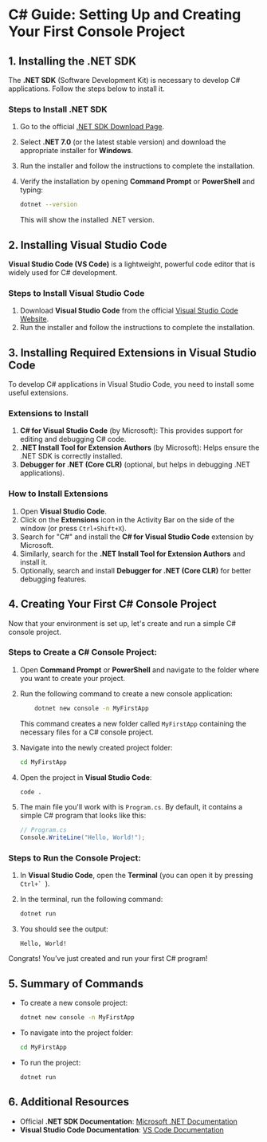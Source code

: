 # C# Guide: Setting Up and Creating Your First Console Project

## 1. Installing the .NET SDK

The **.NET SDK** (Software Development Kit) is necessary to develop C# applications. Follow the steps below to install it.

### Steps to Install .NET SDK

1. Go to the official [.NET SDK Download Page](https://dotnet.microsoft.com/en-us/download/dotnet/7.0).
2. Select **.NET 7.0** (or the latest stable version) and download the appropriate installer for **Windows**.
3. Run the installer and follow the instructions to complete the installation.
4. Verify the installation by opening **Command Prompt** or **PowerShell** and typing:

    ```bash
    dotnet --version
    ```

   This will show the installed .NET version.

## 2. Installing Visual Studio Code

**Visual Studio Code (VS Code)** is a lightweight, powerful code editor that is widely used for C# development.

### Steps to Install Visual Studio Code

1. Download **Visual Studio Code** from the official [Visual Studio Code Website](https://code.visualstudio.com/).
2. Run the installer and follow the instructions to complete the installation.

## 3. Installing Required Extensions in Visual Studio Code

To develop C# applications in Visual Studio Code, you need to install some useful extensions.

### Extensions to Install

1. **C# for Visual Studio Code** (by Microsoft): This provides support for editing and debugging C# code.
2. **.NET Install Tool for Extension Authors** (by Microsoft): Helps ensure the .NET SDK is correctly installed.
3. **Debugger for .NET (Core CLR)** (optional, but helps in debugging .NET applications).

### How to Install Extensions

1. Open **Visual Studio Code**.
2. Click on the **Extensions** icon in the Activity Bar on the side of the window (or press `Ctrl+Shift+X`).
3. Search for "C#" and install the **C# for Visual Studio Code** extension by Microsoft.
4. Similarly, search for the **.NET Install Tool for Extension Authors** and install it.
5. Optionally, search and install **Debugger for .NET (Core CLR)** for better debugging features.

## 4. Creating Your First C# Console Project

Now that your environment is set up, let's create and run a simple C# console project.

### Steps to Create a C# Console Project:

1. Open **Command Prompt** or **PowerShell** and navigate to the folder where you want to create your project.
2. Run the following command to create a new console application:

    ```bash
        dotnet new console -n MyFirstApp
    ```

   This command creates a new folder called `MyFirstApp` containing the necessary files for a C# console project.

3. Navigate into the newly created project folder:

   ```bash
   cd MyFirstApp
   ```

4. Open the project in **Visual Studio Code**:

   ```bash
   code .
   ```

5. The main file you'll work with is `Program.cs`. By default, it contains a simple C# program that looks like this:

   ```csharp
   // Program.cs
   Console.WriteLine("Hello, World!");
   ```

### Steps to Run the Console Project:

1. In **Visual Studio Code**, open the **Terminal** (you can open it by pressing ``Ctrl+` ``).
2. In the terminal, run the following command:

   ```bash
   dotnet run
   ```

3. You should see the output:

   ```
   Hello, World!
   ```

Congrats! You’ve just created and run your first C# program!

## 5. Summary of Commands

- To create a new console project:

  ```bash
  dotnet new console -n MyFirstApp
  ```

- To navigate into the project folder:
  
  ```bash
  cd MyFirstApp
  ```

- To run the project:
  
  ```bash
  dotnet run
  ```

## 6. Additional Resources

- Official **.NET SDK Documentation**: [Microsoft .NET Documentation](https://docs.microsoft.com/en-us/dotnet/)
- **Visual Studio Code Documentation**: [VS Code Documentation](https://code.visualstudio.com/docs)
